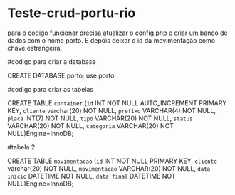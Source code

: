 # Teste-crud-portu-rio

para o codigo funcionar precisa atualizar o config.php e criar um banco de dados com o nome porto.
E depois deixar o id da movimentação como chave estrangeira.

#codigo para criar a database

CREATE DATABASE porto;
use porto

#codigo para criar as tabelas

CREATE TABLE `container` (`id` INT NOT NULL AUTO_INCREMENT PRIMARY KEY, `cliente` varchar(20) NOT NULL, `prefixo` VARCHAR(4) NOT NULL, `placa` INT(7) NOT NULL, `tipo` VARCHAR(20) NOT NULL, `status` VARCHAR(20) NOT NULL, `categoria` VARCHAR(20) NOT NULL)Engine=InnoDB;

#tabela 2

CREATE TABLE `movimentacao` (`id` INT NOT NULL PRIMARY KEY, `cliente` varchar(20) NOT NULL, `movimentacao` VARCHAR(20) NOT NULL, `data inicio` DATETIME NOT NULL, `data final` DATETIME NOT NULL)Engine=InnoDB;
